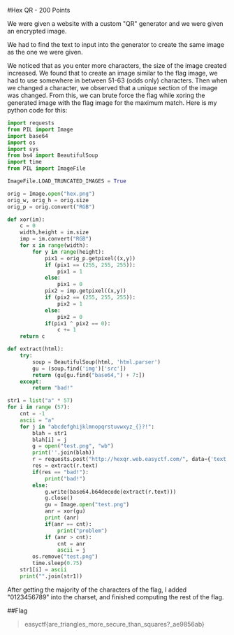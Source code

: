 #Hex QR - 200 Points

We were given a website with a custom "QR" generator and we were given an encrypted image.

We had to find the text to input into the generator to create the same image as the one we were given.

We noticed that as you enter more characters, the size of the image created increased. We found that to create an image similar to the flag image, we had to use somewhere in between 51-63 (odds only) characters. Then when we changed a character, we observed that a unique section of the image was changed. From this, we can brute force the flag while xoring the generated image with the flag image for the maximum match. Here is my python code for this:

```python
import requests
from PIL import Image
import base64
import os
import sys
from bs4 import BeautifulSoup
import time
from PIL import ImageFile

ImageFile.LOAD_TRUNCATED_IMAGES = True

orig = Image.open("hex.png")
orig_w, orig_h = orig.size
orig_p = orig.convert("RGB")

def xor(im):
    c = 0
    width,height = im.size
    imp = im.convert("RGB")
    for x in range(width):
        for y in range(height):
            pix1 = orig_p.getpixel((x,y))
            if (pix1 == (255, 255, 255)):
                pix1 = 1
            else:
                pix1 = 0
            pix2 = imp.getpixel((x,y))
            if (pix2 == (255, 255, 255)):
                pix2 = 1
            else:
                pix2 = 0
            if(pix1 ^ pix2 == 0):
                c += 1
    return c

def extract(html):
    try:
        soup = BeautifulSoup(html, 'html.parser')
        gu = (soup.find('img')['src'])
        return (gu[gu.find("base64,") + 7:])
    except:
        return "bad!"

str1 = list("a" * 57)
for i in range (57):
    cnt = -1
    ascii = "a"
    for j in "abcdefghijklmnopqrstuvwxyz_{}?!":
        blah = str1
        blah[i] = j
        g = open("test.png", "wb")
        print(''.join(blah))
        r = requests.post("http://hexqr.web.easyctf.com/", data={'text': ''.join(blah)})
        res = extract(r.text)
        if(res == "bad!"):
            print("bad!")
        else:
            g.write(base64.b64decode(extract(r.text)))
            g.close()
            gu = Image.open("test.png")
            anr = xor(gu)
            print (anr)
            if(anr == cnt):
                print("problem")
            if (anr > cnt):
                cnt = anr
                ascii = j
        os.remove("test.png")
        time.sleep(0.75)
    str1[i] = ascii
    print("".join(str1))
```

After getting the majority of the characters of the flag, I added "0123456789" into the charset, and finished computing the rest of the flag.

##Flag

>easyctf{are_triangles_more_secure_than_squares?_ae9856ab}
